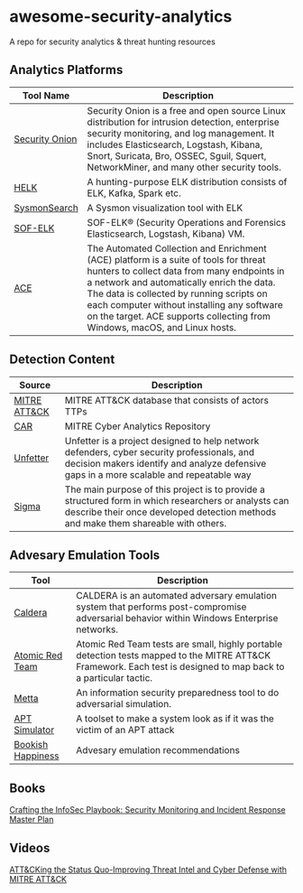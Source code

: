 # awesome-security-analytics

A repo for security analytics &amp; threat hunting resources

## Analytics Platforms

Tool Name|Description
---------|---------
[Security Onion](https://github.com/Security-Onion-Solutions/security-onion/wiki)|Security Onion is a free and open source Linux distribution for intrusion detection, enterprise security monitoring, and log management. It includes Elasticsearch, Logstash, Kibana, Snort, Suricata, Bro, OSSEC, Sguil, Squert, NetworkMiner, and many other security tools. 
[HELK](https://github.com/Cyb3rWard0g/HELK)|A hunting-purpose ELK distribution consists of ELK, Kafka, Spark etc.
[SysmonSearch](https://github.com/JPCERTCC/SysmonSearch)|A Sysmon visualization tool with ELK
[SOF-ELK](http://for572.com/sof-elk)|SOF-ELK® (Security Operations and Forensics Elasticsearch, Logstash, Kibana) VM.
[ACE](https://github.com/Invoke-IR/ACE/blob/master/README.md)|The Automated Collection and Enrichment (ACE) platform is a suite of tools for threat hunters to collect data from many endpoints in a network and automatically enrich the data. The data is collected by running scripts on each computer without installing any software on the target. ACE supports collecting from Windows, macOS, and Linux hosts.

## Detection Content

Source|Description
-----------|---------
[MITRE ATT&CK](https://attack.mitre.org/wiki/Main_Page)|MITRE ATT&CK database that consists of actors TTPs
[CAR](https://car.mitre.org)|MITRE Cyber Analytics Repository
[Unfetter](https://mitre.github.io/unfetter/)|Unfetter is a project designed to help network defenders, cyber security professionals, and decision makers identify and analyze defensive gaps in a more scalable and repeatable way
[Sigma](https://github.com/Neo23x0/sigma)|The main purpose of this project is to provide a structured form in which researchers or analysts can describe their once developed detection methods and make them shareable with others.


## Advesary Emulation Tools
Tool|Description
---------|---------
[Caldera](https://github.com/mitre/caldera)|CALDERA is an automated adversary emulation system that performs post-compromise adversarial behavior within Windows Enterprise networks.
[Atomic Red Team](http://atomicredteam.io)|Atomic Red Team tests are small, highly portable detection tests mapped to the MITRE ATT&CK Framework. Each test is designed to map back to a particular tactic. 
[Metta](https://github.com/uber-common/metta)|An information security preparedness tool to do adversarial simulation.
[APT Simulator](https://github.com/NextronSystems/APTSimulator)|A toolset to make a system look as if it was the victim of an APT attack 
[Bookish Happiness](https://github.com/MHaggis/bookish-happiness)|Advesary emulation recommendations

## Books
[Crafting the InfoSec Playbook: Security Monitoring and Incident Response Master Plan](https://www.amazon.com/Crafting-InfoSec-Playbook-Security-Monitoring/dp/1491949406)

## Videos

[ATT&CKing the Status Quo-Improving Threat Intel and Cyber Defense with MITRE ATT&CK](https://www.youtube.com/watch?v=p7Hyd7d9k-c)


